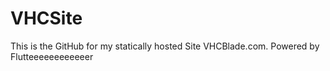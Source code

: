 # VHCSite

This is the GitHub for my statically hosted Site VHCBlade.com. Powered by Flutteeeeeeeeeeeer
